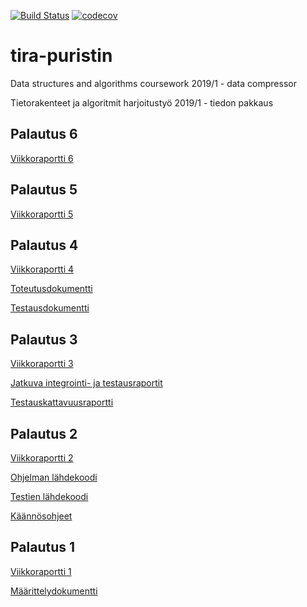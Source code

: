 [![Build Status](https://travis-ci.org/alafuzof/tira-puristin.svg?branch=master)](https://travis-ci.org/alafuzof/tira-puristin)
[![codecov](https://codecov.io/gh/alafuzof/tira-puristin/branch/master/graph/badge.svg)](https://codecov.io/gh/alafuzof/tira-puristin)

# tira-puristin

Data structures and algorithms coursework 2019/1 - data compressor

Tietorakenteet ja algoritmit harjoitustyö 2019/1 - tiedon pakkaus

## Palautus 6

[Viikkoraportti 6](https://github.com/alafuzof/tira-puristin/blob/master/doc/viikkoraportti_6.md)

## Palautus 5

[Viikkoraportti 5](https://github.com/alafuzof/tira-puristin/blob/master/doc/viikkoraportti_5.md)

## Palautus 4

[Viikkoraportti 4](https://github.com/alafuzof/tira-puristin/blob/master/doc/viikkoraportti_4.md)

[Toteutusdokumentti](https://github.com/alafuzof/tira-puristin/blob/master/doc/toteutus.md)

[Testausdokumentti](https://github.com/alafuzof/tira-puristin/blob/master/doc/testaus.md)

## Palautus 3

[Viikkoraportti 3](https://github.com/alafuzof/tira-puristin/blob/master/doc/viikkoraportti_3.md)

[Jatkuva integrointi- ja testausraportit](https://travis-ci.org/alafuzof/tira-puristin)

[Testauskattavuusraportti](https://codecov.io/gh/alafuzof/tira-puristin)

## Palautus 2

[Viikkoraportti 2](https://github.com/alafuzof/tira-puristin/blob/master/doc/viikkoraportti_2.md)

[Ohjelman lähdekoodi](https://github.com/alafuzof/tira-puristin/tree/master/src)

[Testien lähdekoodi](https://github.com/alafuzof/tira-puristin/tree/master/test)

[Käännösohjeet](https://github.com/alafuzof/tira-puristin/tree/master/build)

## Palautus 1

[Viikkoraportti 1](https://github.com/alafuzof/tira-puristin/blob/master/doc/viikkoraportti_1.md)

[Määrittelydokumentti](https://github.com/alafuzof/tira-puristin/blob/master/doc/maarittely.md)
